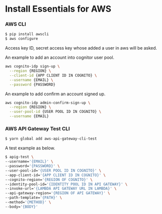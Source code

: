 # Install Essentials for AWS

### AWS CLI

```sh
$ pip install awscli
$ aws configure
```

Access key ID, secret access key whose added a user in aws will be asked.

An example to add an account into cognitor user pool.

```sh
aws cognito-idp sign-up \
  --region {REGION} \
  --client-id {APP CLIENT ID IN COGNITO} \
  --username {EMAIL} \
  --password {PASSWORD}
```

An example to add confirm an account signed up.

```sh
aws cognito-idp admin-confirm-sign-up \
  --region {REGION} \
  --user-pool-id {USER POOL ID IN COGNITO} \
  --username {EMAIL}
```

### AWS API Gateway Test CLI

```sh
$ yarn global add aws-api-gateway-cli-test
```

A test example as below.

```sh
$ apig-test \
--username='{EMAIL}' \
--password='{PASSWORD}' \
--user-pool-id='{USER POOL ID IN COGNITO}' \
--app-client-id='{APP CLIENT ID IN COGNITO}' \
--cognito-region='{REGION OF COGNITO}' \
--identity-pool-id='{IDENTITY POOL ID IN API GATEWAY}' \
--invoke-url='{LAMBDA API GATEWAY URL IN LAMBDA}' \
--api-gateway-region='{REGION OF API GATEWAY}' \
--path-template='{PATH}' \
--method='{METHOD}' \
--body='{BODY}'
```

